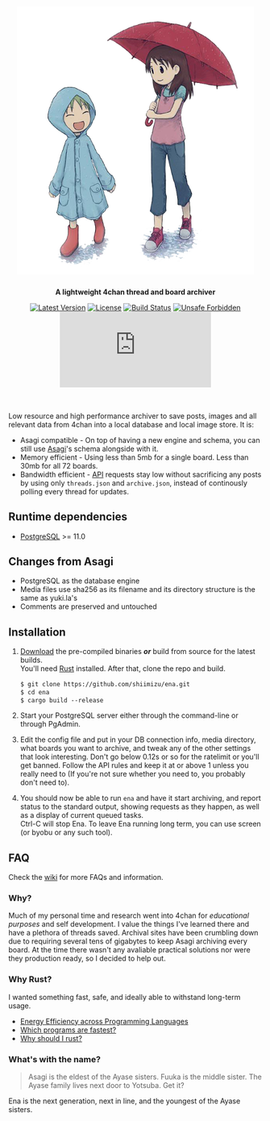 <h1 align="center"><br>
  <img src="./img/yotsuba-and-ena.png" alt="Yotsuba&Ena!" width="470" /><br>
  
</h1>

<div align="center">

<b>A lightweight 4chan thread and board archiver</b><br>

[![Latest Version][latest-badge]][latest-link]
[![License][license-badge]][license-url]
[![Build Status][build-badge]][build-url]
[![Unsafe Forbidden][safety-badge]][safety-url]
[![Matrix Chat][chat-badge]][chat-link]

[latest-badge]: https://img.shields.io/github/v/release/shiimizu/ena?color=ca7f85&style=flat-square
[latest-link]: https://github.com/shiimizu/ena/releases/latest
[license-badge]: https://img.shields.io/github/license/shiimizu/ena?color=blue&style=flat-square
[license-url]: LICENSE
[build-badge]: https://img.shields.io/github/workflow/status/shiimizu/ena/Rust?style=flat-square
[build-url]: https://github.com/shiimizu/ena/releases/latest
[safety-badge]: https://img.shields.io/badge/unsafe-forbidden-green.svg?style=flat-square
[safety-url]: https://github.com/rust-secure-code/safety-dance/
[chat-link]: https://matrix.to/#/#bibanon-chat:matrix.org
[chat-badge]: https://img.shields.io/matrix/bibanon-chat:matrix.org?logo=matrix&style=flat-square

</div>

<br>

Low resource and high performance archiver to save posts, images and all relevant data from 4chan into a local database and local image store. It is:

* Asagi compatible - On top of having a new engine and schema, you can still use [Asagi](https://github.com/eksopl/asagi)'s schema alongside with it.
* Memory efficient - Using less than 5mb for a single board. Less than 30mb for all 72 boards.
* Bandwidth efficient - [API](https://github.com/4chan/4chan-API) requests stay low without sacrificing any posts by using only `threads.json` and `archive.json`, instead of continously polling every thread for updates.

<!--
# Edge cases covered
* banned posts
* thread/post/file deletions
* massive threads consisting of thousands of posts
  -->
## Runtime dependencies
* [PostgreSQL](https://www.postgresql.org/download/) >= 11.0

## Changes from Asagi
* PostgreSQL as the database engine
* Media files use sha256 as its filename and its directory structure is the same as yuki.la's
* Comments are preserved and untouched

## Installation
1. [Download][latest-link] the pre-compiled binaries _**or**_ build from source for the latest builds.  
You'll need [Rust](https://www.rust-lang.org/tools/install) installed. After that, clone the repo and build.
	```console
	$ git clone https://github.com/shiimizu/ena.git
	$ cd ena
	$ cargo build --release
	```

2. Start your PostgreSQL server either through the command-line or through PgAdmin.

3. Edit the config file and put in your DB connection info, media directory, what boards you want to archive, and tweak any of the other settings that look interesting. Don't go below 0.12s or so for the ratelimit or you'll get banned. Follow the API rules and keep it at or above 1 unless you really need to (If you're not sure whether you need to, you probably don't need to).

4. You should now be able to run `ena` and have it start archiving, and report status to the standard output, showing requests as they happen, as well as a display of current queued tasks.<br>Ctrl-C will stop Ena. To leave Ena running long term, you can use screen (or byobu or any such tool).

## FAQ
Check the [wiki](https://github.com/shiimizu/ena/wiki) for more FAQs and information.

### Why?
Much of my personal time and research went into 4chan for *educational purposes* and self development. I value the things I've learned there and have a plethora of threads saved. Archival sites have been crumbling down due to requiring several tens of gigabytes to keep Asagi archiving every board. At the time there wasn't any avaliable practical solutions nor were they production ready, so I decided to help out.

### Why Rust?
I wanted something fast, safe, and ideally able to withstand long-term usage.
* [Energy Efficiency across Programming Languages](https://sites.google.com/view/energy-efficiency-languages/results)
* [Which programs are fastest?](https://benchmarksgame-team.pages.debian.net/benchmarksgame/which-programs-are-fastest.html)
* [Why should I rust?](https://www.reddit.com/r/rust/comments/ekuiql/why_should_i_rust/)

### What's with the name?
> Asagi is the eldest of the Ayase sisters. Fuuka is the middle sister. The Ayase family lives next door to Yotsuba. Get it?

Ena is the next generation, next in line, and the youngest of the Ayase sisters.

